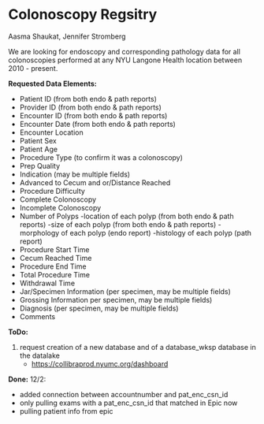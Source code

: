 # Colonoscopy Regsitry
Aasma Shaukat, Jennifer Stromberg

We are looking for endoscopy and corresponding pathology data for all colonoscopies performed at any NYU Langone Health location between 2010 - present. 

**Requested Data Elements:**
* Patient ID (from both endo & path reports)
* Provider ID (from both endo & path reports)
* Encounter ID (from both endo & path reports)
* Encounter Date (from both endo & path reports)
* Encounter Location
* Patient Sex
* Patient Age
* Procedure Type (to confirm it was a colonoscopy)
* Prep Quality
* Indication (may be multiple fields)
* Advanced to Cecum and or/Distance Reached
* Procedure Difficulty
* Complete Colonoscopy
* Incomplete Colonoscopy
* Number of Polyps
   -location of each polyp (from both endo & path reports)
   -size of each polyp (from both endo & path reports)
   -morphology of each polyp (endo report)
   -histology of each polyp (path report)
* Procedure Start Time
* Cecum Reached Time
* Procedure End Time
* Total Procedure Time
* Withdrawal Time
* Jar/Specimen Information (per specimen, may be multiple fields)
* Grossing Information per specimen, may be multiple fields)
* Diagnosis (per specimen, may be multiple fields)
* Comments


**ToDo:**

1. request creation of a new database and of a database_wksp database in the datalake 
    * https://collibraprod.nyumc.org/dashboard


**Done:**
12/2:
* added connection between accountnumber and pat_enc_csn_id
* only pulling exams with a pat_enc_csn_id that matched in Epic now
* pulling patient info from epic 

